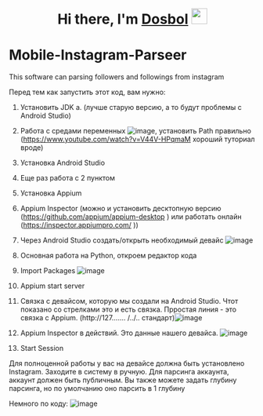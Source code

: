 <h1 align="center">Hi there, I'm <a href="https://daniilshat.ru/" target="_blank">Dosbol</a> 
<img src="https://github.com/blackcater/blackcater/raw/main/images/Hi.gif" height="32"/></h1>

# Mobile-Instagram-Parseer
This software can parsing followers and followings from instagram 

Перед тем как запустить этот код, вам нужно:
  1.	Установить JDK 
  a.	(лучше старую версию, а то будут проблемы с Android Studio)
  2.	Работа с средами переменных ![image](https://user-images.githubusercontent.com/57053315/204222288-2b89b46a-08cc-4953-ad44-cd72e2b32784.png), установить Path правильно (https://www.youtube.com/watch?v=V44V-HPqmaM хороший туториал вроде)  
  3.	Установка Android Studio
  4.	Еще раз работа с 2 пунктом
  5.	Установка Appium
  6.	Appium Inspector (можно и установить десктопную версию (https://github.com/appium/appium-desktop ) или работать онлайн (https://inspector.appiumpro.com/ ))
  7.	Через Android Studio создать/открыть необходимый девайс ![image](https://user-images.githubusercontent.com/57053315/204222395-d8231a79-94c2-44d6-bc4c-bb8c6182cccd.png)
  8.	Основная работа на Python, откроем редактор кода 
  9.	Import Packages ![image](https://user-images.githubusercontent.com/57053315/204222461-8202448a-2e58-46a1-998a-920d1aa7263c.png)  
  10.	Appium start server
  11.	Связка с девайсом, которую мы создали на Android Studio. Чтот показано со стрелками это и есть связка. Прростая линия - это связка с Appium. (http://127....... /../.. стандарт)![image](https://user-images.githubusercontent.com/57053315/204222530-df7d6ee2-1371-4901-9707-df131917a311.png)
  12.	Appium Inspector в действий. Это данные нашего девайса. ![image](https://user-images.githubusercontent.com/57053315/204223100-b14c11ad-ac2a-483f-9ab8-bea737c01960.png)

  13.	Start Session

Для полноценной работы у вас на девайсе должна быть установлено Instagram. Заходите в систему в ручную. Для парсинга аккаунта, аккаунт должен быть публичным. Вы также можете задать глубину парсинга, но по умолчанию оно парсить в 1 глубину


Немного по коду:
![image](https://user-images.githubusercontent.com/57053315/204223734-c82409d0-f824-4f60-b948-8b4157b226f1.png)
